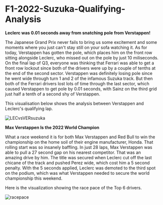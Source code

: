 # F1-2022-Suzuka-Qualifying-Analysis

**Leclerc was 0.01 seconds away from snatching pole from Verstappen!** 

The Japanese Grand Prix never fails to bring us some excitement and some moments where you just can't stay still on your sofa watching it. As for today, Verstappen has gotten the pole, which places him on the front row sitting alongside Leclerc, who missed out on the pole by just 10 miliseconds. On the final lap of Q3, everyone was thinking that Ferrari was able to get a front row lockout since both of the drivers were up by a couple of tenths at the end of the second sector. Verstappen was definitely losing pole since he went wide through turn 1 and 2 of the infamous Suzuka track. But then both of the Ferrari drivers lost lots of time through the last sector, which caused Verstappen to get pole by 0.01 seconds, with Sainz on the third grid just half a tenth of a second shy of Verstappen.

This visualisation below shows the analysis between Verstappen and Leclerc's qualifying lap.

![LECvsVERsuzuka](https://user-images.githubusercontent.com/93969104/194696724-e54cdbeb-1302-4844-b7b0-8ac130f6fa0a.png)

**Max Verstappen Is the 2022 World Champion**

What a race weekend it is for both Max Verstappen and Red Bull to win the championship on the home soil of their engine manufacturer, Honda. That rolling start was so insanely baffling. In just 28 laps, Max Verstappen was able to pull a 27 second gap on his nearest competitor. That was an amazing drive by him. The title was secured when Leclerc cut off the last chicane of the track and pushed Perez wide, which cost him a 5 second penalty. With the 5 seconds applied, Leclerc was demoted to the third spot on the podium, which was what Verstappen needed to secure the world championship this weekend.

Here is the visualization showing the race pace of the Top 6 drivers.

![racepace](https://user-images.githubusercontent.com/93969104/194749108-bcd3ab38-a1be-477f-b027-e17996a0174e.png)
